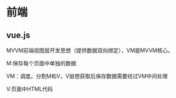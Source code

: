 # 前端

## vue.js

MVVM前端视图层开发思想（提供数据双向绑定），VM是MVVM核心。

M:保存每个页面中单独的数据

VM：调度。分割M和V，V层想获取后保存数据需要经过VM中间处理

V:页面中HTML代码
